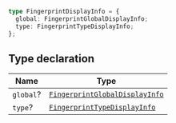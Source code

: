 ```ts
type FingerprintDisplayInfo = {
  global: FingerprintGlobalDisplayInfo;
  type: FingerprintTypeDisplayInfo;
};
```

## Type declaration

| Name | Type |
| ------ | ------ |
| <a id="global"></a> `global`? | [`FingerprintGlobalDisplayInfo`](FingerprintGlobalDisplayInfo.md) |
| <a id="type"></a> `type`? | [`FingerprintTypeDisplayInfo`](FingerprintTypeDisplayInfo.md) |
